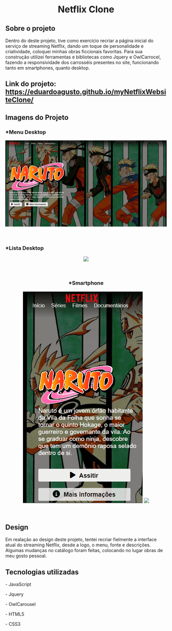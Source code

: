 <h1 align=center>Netflix Clone</h1>
<h2>Sobre o projeto</h2>
<p>Dentro do deste projeto, tive como exercício recriar a página inicial do serviço de streaming Netflix, dando um toque de personalidade e criatividade, coloquei minhas obras ficcionais favoritas. Para sua construção utilizei ferramentas e bibliotecas como Jquery e OwlCarrocel, fazendo a responsividade dos carrosséis presentes no site, funcionando tanto em smartphones, quanto desktop.</p>

<h2>Link do projeto:<a href="https://eduardoagusto.github.io/myNetflixWebsiteClone/"> https://eduardoagusto.github.io/myNetflixWebsiteClone/</a></h2>

<h2>Imagens do Projeto</h2>
<h3>*Menu Desktop</h3>
<p align=center>
<img src="img/gifs/menu-flix.gif">
</p>
<br>
<h3>*Lista Desktop</h3>
<p align=center>
<img src="img/gifs/lista-flix.gif">
</p>
<br>
<h3 align=center>*Smartphone</h3>
<p align="center">
<img src="img/gifs/menu-smartphone-flix.gif">
<img src="img/gifs/lista-smartphone-flix.gif">
</p>
<br>
<h2>Design</h2>
<p>Em realação ao design deste projeto, tentei recriar fielmente a interface atual do streaming Netflix, desde a logo, o menu, fonte e descrições. Algumas mudanças no catálogo foram feitas, colocando no lugar obras de meu gosto pessoal.</p>

<h2>Tecnologias utilizadas</h2>
<p>- JavaScript</p>
<p>- Jquery</p>
<p>- OwlCarousel</p>
<p>- HTML5</p>
<p>- CSS3</p>